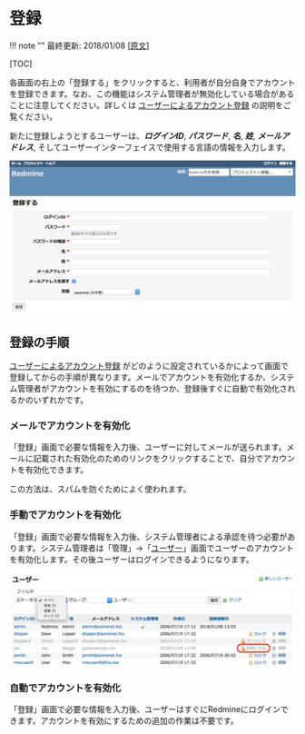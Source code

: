 登録
====

!!! note ""
    最終更新: 2018/01/08
    [[原文](http://www.redmine.org/projects/redmine/wiki/RedmineRegister/9)]

[TOC]

各画面の右上の「登録する」をクリックすると、利用者が自分自身でアカウントを登録できます。なお、この機能はシステム管理者が無効化している場合があることに注意してください。詳しくは [ユーザーによるアカウント登録](RedmineSettings.md#Self-registration) の説明をご覧ください。

新たに登録しようとするユーザーは、***ログインID***, ***パスワード***, ***名***, ***姓***, ***メールアドレス***, そしてユーザーインターフェイスで使用する言語の情報を入力します。

![](RedmineRegister/redmine-register.png)

登録の手順
----------

[ユーザーによるアカウント登録](RedmineSettings.md#Self-registration) がどのように設定されているかによって画面で登録してからの手順が異なります。メールでアカウントを有効化するか、システム管理者がアカウントを有効にするのを待つか、登録後すぐに自動で有効化されるかのいずれかです。

### メールでアカウントを有効化

「登録」画面で必要な情報を入力後、ユーザーに対してメールが送られます。メールに記載された有効化のためのリンクをクリックすることで、自分でアカウントを有効化できます。

この方法は、スパムを防ぐためによく使われます。

### 手動でアカウントを有効化

「登録」画面で必要な情報を入力後、システム管理者による承認を待つ必要があります。システム管理者は「管理」→「[ユーザー](RedmineUsers.md)」画面でユーザーのアカウントを有効化します。その後ユーザーはログインできるようになります。

![](RedmineRegister/activate-user-account@2x.png)

### 自動でアカウントを有効化

「登録」画面で必要な情報を入力後、ユーザーはすぐにRedmineにログインできます。アカウントを有効にするための追加の作業は不要です。

